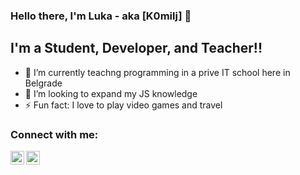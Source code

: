 ### Hello there, I'm Luka - aka [K0milj] 👋 

## I'm a Student, Developer, and Teacher!!

- 🌱 I’m currently teachng programming in a prive IT school here in Belgrade
- 👯 I’m looking to expand my JS knowledge
- ⚡ Fun fact: I love to play video games and travel

### Connect with me:

[<img align="left" alt="codeSTACKr | LinkedIn" width="22px" src="https://cdn.jsdelivr.net/npm/simple-icons@v3/icons/linkedin.svg" />][linkedin]
[<img align="left" alt="codeSTACKr | Instagram" width="22px" src="https://cdn.jsdelivr.net/npm/simple-icons@v3/icons/instagram.svg" />][instagram]

<br />

[instagram]: https://www.instagram.com/k0milj/
[linkedin]: https://www.linkedin.com/in/luka-miljkovic1998/
